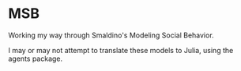 # MSB

Working my way through Smaldino's Modeling Social Behavior.

I may or may not attempt to translate these models to Julia, using the agents package.
